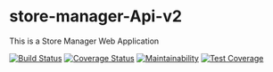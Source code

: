 # store-manager-Api-v2
This is a Store Manager Web Application

[![Build Status](https://travis-ci.com/Georgeygigz/store-manager-Api-v2.svg?branch=develop)](https://travis-ci.com/Georgeygigz/store-manager-Api-v2) [![Coverage Status](https://coveralls.io/repos/github/Georgeygigz/store-manager-Api-v2/badge.svg)](https://coveralls.io/github/Georgeygigz/store-manager-Api-v2)  [![Maintainability](https://api.codeclimate.com/v1/badges/d115bdb3f1e5b48e8d4e/maintainability)](https://codeclimate.com/github/Georgeygigz/store-manager-Api-v2/maintainability) [![Test Coverage](https://api.codeclimate.com/v1/badges/d115bdb3f1e5b48e8d4e/test_coverage)](https://codeclimate.com/github/Georgeygigz/store-manager-Api-v2/test_coverage)

